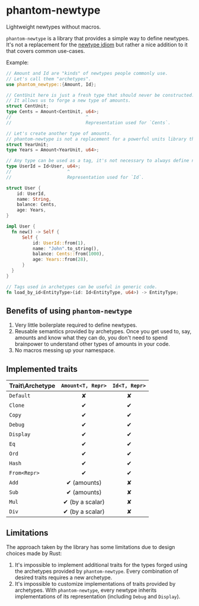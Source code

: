 phantom-newtype
===============

Lightweight newtypes without macros.

`phantom-newtype` is a library that provides a simple way to define newtypes.
It's not a replacement for the [newtype idiom][1] but rather a nice addition to it that covers common use-cases.

Example:
```rust
// Amount and Id are "kinds" of newtypes people commonly use.
// Let's call them "archetypes".
use phantom_newtype::{Amount, Id};

// CentUnit here is just a fresh type that should never be constructed.
// It allows us to forge a new type of amounts.
struct CentUnit;
type Cents = Amount<CentUnit, u64>;
//                            ^
//                            Representation used for `Cents`.

// Let's create another type of amounts.
// phantom-newtype is not a replacement for a powerful units library though.
struct YearUnit;
type Years = Amount<YearUnit, u64>;

// Any type can be used as a tag, it's not necessary to always define new structs.
type UserId = Id<User, u64>;
//                     ^
//                     Representation used for `Id`.

struct User {
    id: UserId,
	name: String,
	balance: Cents,
	age: Years,
}

impl User {
  fn new() -> Self {
      Self {
	      id: UserId::from(1),
		  name: "John".to_string(),
		  balance: Cents::from(1000),
		  age: Years::from(28),
	  }
  }
}

// Tags used in archetypes can be useful in generic code.
fn load_by_id<EntityType>(id: Id<EntityType, u64>) -> EntityType;
```

## Benefits of using `phantom-newtype`

  1. Very little boilerplate required to define newtypes.
  1. Reusable semantics provided by archetypes.
	 Once you get used to, say, amounts and know what they can do, you don't need to spend brainpower to understand other types of amounts in your code.
  1. No macros messing up your namespace.

## Implemented traits

| Trait\Archetype | `Amount<T, Repr>` | `Id<T, Repr>` |
|-----------------|:-----------------:|:-------------:|
| `Default`       | ✘                 | ✘             |
| `Clone`         | ✔                 | ✔             |
| `Copy`          | ✔                 | ✔             |
| `Debug`         | ✔                 | ✔             |
| `Display`       | ✔                 | ✔             |
| `Eq`            | ✔                 | ✔             |
| `Ord`           | ✔                 | ✔             |
| `Hash`          | ✔                 | ✔             |
| `From<Repr>`    | ✔                 | ✔             |
| `Add`           | ✔ (amounts)       | ✘             |
| `Sub`           | ✔ (amounts)       | ✘             |
| `Mul`           | ✔ (by a scalar)   | ✘             |
| `Div`           | ✔ (by a scalar)   | ✘             |

## Limitations

The approach taken by the library has some limitations due to design choices made by Rust:

  1. It's impossible to implement additional traits for the types forged using the archetypes provided by `phantom-newtype`.
     Every combination of desired traits requires a new archetype.
  1. It's impossible to customize implementations of traits provided by archetypes.
	 With `phantom-newtype`, every newtype inherits implementations of its representation (including `Debug` and `Display`).

[1]: https://doc.rust-lang.org/rust-by-example/generics/new_types.html#new-type-idiom




